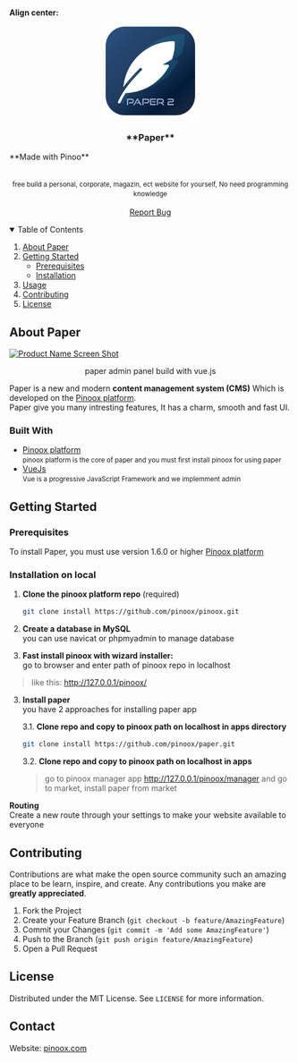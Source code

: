 <!-- PROJECT LOGO -->
<br />
<p align="center">

**Align center:**
<p align="center" width="100%">
    <img width="33%" src="https://raw.githubusercontent.com/esmaeilbahrani/paper/master/icon.png"> 
</p>

  <h3 align="center">**Paper**</h3>
 **Made with Pinoo**
  <p align="center">
    <br>
    <small>free build a personal, corporate, magazin, ect website for yourself, No need programming knowledge </small>
    <br />
    <br />
    <a href="https://github.com/pinoox/paper/issues">Report Bug</a>
  </p>
</p>



<!-- TABLE OF CONTENTS -->
<details open="open">
  <summary>Table of Contents</summary>
  <ol>
    <li>
      <a href="#about-the-project">About Paper</a>
    </li>
    <li>
      <a href="#getting-started">Getting Started</a>
      <ul>
        <li><a href="#prerequisites">Prerequisites</a></li>
        <li><a href="#installation">Installation</a></li>
      </ul>
    </li>
    <li><a href="#usage">Usage</a></li>
    <li><a href="#contributing">Contributing</a></li>
    <li><a href="#license">License</a></li>
  </ol>
</details>



<!-- ABOUT THE PROJECT -->
## About Paper

[![Product Name Screen Shot][paper-screenshot]](https://pinoox.com/market)
<p align="center">
 paper admin panel build with vue.js
</p>



Paper is a new and modern **content management system (CMS)** Which is developed on the [Pinoox platform](https://github.com/pinoox/pinoox).
<br> Paper give you many intresting features, It has a charm, smooth and fast UI.



### Built With

 * [Pinoox platform](https://github.com/pinoox/pinoox) <br><small>pinoox platform is the core of paper and you must first install pinoox for using paper</small>
* [VueJs](https://vuejs.com) <br><small>Vue is a progressive
JavaScript Framework and we implemment admin</small>



<!-- GETTING STARTED -->
## Getting Started

### Prerequisites


To install Paper, you must use version 1.6.0 or higher [Pinoox platform](https://github.com/pinoox/pinoox)

### Installation on local

1. **Clone the pinoox platform repo** (required)
   ```sh
   git clone install https://github.com/pinoox/pinoox.git
   ```

2. **Create a database in MySQL** <br>
you can use navicat or phpmyadmin to manage database

3. **Fast install pinoox with wizard installer:**
<br>go to browser and enter path of pinoox repo in localhost
> like this: http://127.0.0.1/pinoox/


3. **Install paper** <br>
you have 2 approaches for installing paper app

    3.1. **Clone repo and copy to pinoox path on localhost in apps directory**
     ```sh
   git clone install https://github.com/pinoox/paper.git
   ```
  

   3.2. **Clone repo and copy to pinoox path on localhost in apps**
   <br>
   >go to pinoox manager app  http://127.0.0.1/pinoox/manager
   and go to market, install paper from market
   

**Routing** <br>
   Create a new route through your settings to make your website available to everyone


<!-- CONTRIBUTING -->
## Contributing

Contributions are what make the open source community such an amazing place to be learn, inspire, and create. Any contributions you make are **greatly appreciated**.

1. Fork the Project
2. Create your Feature Branch (`git checkout -b feature/AmazingFeature`)
3. Commit your Changes (`git commit -m 'Add some AmazingFeature'`)
4. Push to the Branch (`git push origin feature/AmazingFeature`)
5. Open a Pull Request


<!-- LICENSE -->
## License

Distributed under the MIT License. See `LICENSE` for more information.

<!-- CONTACT -->
## Contact

Website: [pinoox.com](https://pinoox.com/)


<!-- MARKDOWN LINKS & IMAGES -->
[paper-screenshot]: resources/screenshot.png
[paper-icon]: icon.png
